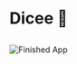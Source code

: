 


# Dicee 🎲



##


![Finished App](https://github.com/londonappbrewery/Images/blob/master/dicee-demo.gif)


